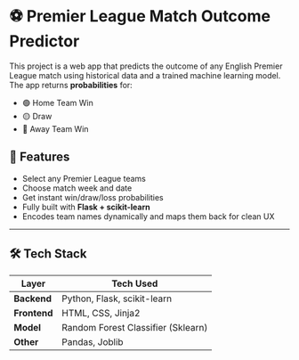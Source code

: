 # ⚽ Premier League Match Outcome Predictor

This project is a web app that predicts the outcome of any English Premier League match using historical data and a trained machine learning model. The app returns **probabilities** for:
- 🟢 Home Team Win
- 🟡 Draw
- 🔴 Away Team Win


## 🚀 Features

- Select any Premier League teams
- Choose match week and date
- Get instant win/draw/loss probabilities
- Fully built with **Flask + scikit-learn**
- Encodes team names dynamically and maps them back for clean UX

---

## 🛠️ Tech Stack

| Layer        | Tech Used                         |
|--------------|----------------------------------|
| **Backend**  | Python, Flask, scikit-learn      |
| **Frontend** | HTML, CSS, Jinja2                |
| **Model**    | Random Forest Classifier (Sklearn) |
| **Other**    | Pandas, Joblib                   |
